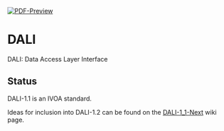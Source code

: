 [![PDF-Preview](https://img.shields.io/badge/Preview-PDF-blue)](../../releases/download/auto-pdf-preview/DALI-draft.pdf)

# DALI
DALI: Data Access Layer Interface

## Status

DALI-1.1 is an IVOA standard.

Ideas for inclusion into DALI-1.2 can be found on the 
<a href="https://wiki.ivoa.net/twiki/bin/view/IVOA/DALI-1_1-Next">DALI-1_1-Next</a> 
wiki page.

